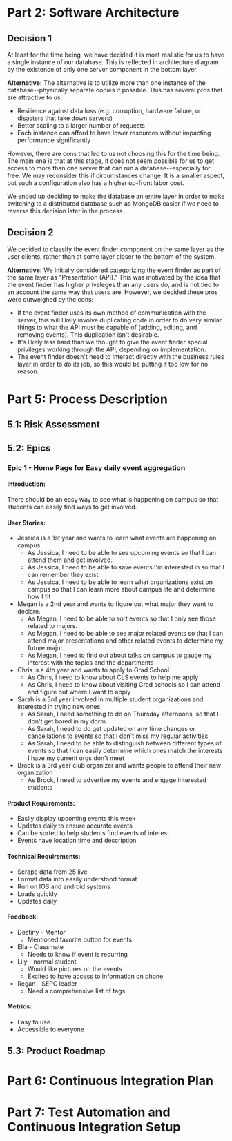 # Part 2: Software Architecture

## Decision 1

At least for the time being, we have decided it is most realistic for us to have a single instance of our database. This is reflected in architecture diagram by the existence of only one server component in the bottom layer.

**Alternative:** The alternative is to utilize more than one instance of the database--physically separate copies if possible. This has several pros that are attractive to us:
- Resilience against data loss (e.g. corruption, hardware failure, or disasters that take down servers)
- Better scaling to a larger number of requests
- Each instance can afford to have lower resources without impacting performance significantly

However, there are cons that led to us not choosing this for the time being. The main one is that at this stage, it does not seem possible for us to get access to more than one server that can run a database--especially for free. We may reconsider this if circumstances change. It is a smaller aspect, but such a configuration also has a higher up-front labor cost.

We ended up deciding to make the database an entire layer in order to make switching to a distributed database such as MongoDB easier if we need to reverse this decision later in the process.

## Decision 2

We decided to classify the event finder component on the same layer as the user clients, rather than at some layer closer to the bottom of the system.

**Alternative:** We initially considered categorizing the event finder as part of the same layer as "Presentation (API)." This was motivated by the idea that the event finder has higher priveleges than any users do, and is not tied to an account the same way that users are. However, we decided these pros were outweighed by the cons:

- If the event finder uses its own method of communication with the server, this will likely involve duplicating code in order to do very similar things to what the API must be capable of (adding, editing, and removing events). This duplication isn't desirable.
- It's likely less hard than we thought to give the event finder special privileges working through the API, depending on implementation.
- The event finder doesn't need to interact directly with the business rules layer in order to do its job, so this would be putting it too low for no reason.

# Part 5: Process Description

## 5.1: Risk Assessment

## 5.2: Epics
### Epic 1 - Home Page for Easy daily event aggregation 
#### Introduction: 
There should be an easy way to see what is happening on campus so that students can easily find ways to get involved. 
#### User Stories:
- Jessica is a 1st year and wants to learn what events are happening on campus
    - As Jessica, I need to be able to see upcoming events so that I can attend them and get involved.
    - As Jessica, I need to be able to save events I'm interested in so that I can remember they exist
    - As Jessica, I need to be able to learn what organizations exist on campus so that I can learn more about campus life and determine how I fit
- Megan is a 2nd year and wants to figure out what major they want to declare.
    - As Megan, I need to be able to sort events so that I only see those related to majors.
    - As Megan, I need to be able to see major related events so that I can attend major presentations and other related events to determine my future major.
    - As Megan, I need to find out about talks on campus to gauge my interest with the topics and the departments
- Chris is a 4th year and wants to apply to Grad School
    - As Chris, I need to know about CLS events to help me apply 
    - As Chris, I need to know about visiting Grad schools so I can attend and figure out where I want to apply
- Sarah is a 3rd year involved in multiple student organizations and interested in trying new ones.
    - As Sarah, I need something to do on Thursday afternoons, so that I don't get bored in my dorm.
    - As Sarah, I need to do get updated on any time changes or cancellations to events so that I don't miss my regular activities
    - As Sarah, I need to be able to distinguish between different types of events so that I can easily determine which ones match the interests I have my current orgs don't meet
- Brock is a 3rd year club organizer and wants people to attend their new organization
    - As Brock, I need to advertise my events and engage interested students
#### Product Requirements:
- Easily display upcoming events this week
- Updates daily to ensure accurate events
- Can be sorted to help students find events of interest
- Events have location time and description
#### Technical Requirements:
- Scrape data from 25 live
- Format data into easily understood format
- Run on IOS and android systems
- Loads quickly 
- Updates daily 
#### Feedback:
- Destiny - Mentor
    - Mentioned favorite button for events
- Ella - Classmate
    - Needs to know if event is recurring 
- Lily - normal student
    - Would like pictures on the events
    - Excited to have access to information on phone
- Regan - SEPC leader
    - Need a comprehensive list of tags
#### Metrics:
- Easy to use
- Accessible to everyone


## 5.3: Product Roadmap

# Part 6: Continuous Integration Plan

# Part 7: Test Automation and Continuous Integration Setup

